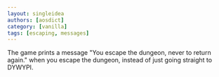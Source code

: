 ```yaml
---
layout: singleidea
authors: [aosdict]
category: [vanilla]
tags: [escaping, messages]
---
```

The game prints a message "You escape the dungeon, never to return again." when you escape the dungeon, instead of just going straight to DYWYPI.
